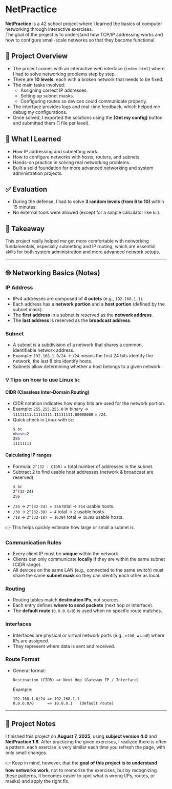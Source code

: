 # NetPractice

**NetPractice** is a 42 school project where I learned the basics of computer networking through interactive exercises.  
The goal of the project is to understand how TCP/IP addressing works and how to configure small-scale networks so that they become functional.

## 📌 Project Overview
- The project comes with an interactive web interface (`index.html`) where I had to solve networking problems step by step.  
- There are **10 levels**, each with a broken network that needs to be fixed.  
- The main tasks involved:
  - Assigning correct IP addresses.  
  - Setting up subnet masks.  
  - Configuring routes so devices could communicate properly.  
- The interface provides logs and real-time feedback, which helped me debug my configurations.  
- Once solved, I exported the solutions using the **[Get my config]** button and submitted them (1 file per level).

## 🎯 What I Learned
- How IP addressing and subnetting work.  
- How to configure networks with hosts, routers, and subnets.  
- Hands-on practice in solving real networking problems.  
- Built a solid foundation for more advanced networking and system administration projects.

## ✅ Evaluation
- During the defense, I had to solve **3 random levels (from 6 to 10)** within 15 minutes.  
- No external tools were allowed (except for a simple calculator like `bc`).  

## 🚀 Takeaway
This project really helped me get more comfortable with networking fundamentals, especially subnetting and IP routing, which are essential skills for both system administration and more advanced network setups.

---

## 🌐 Networking Basics (Notes)

### IP Address
- IPv4 addresses are composed of **4 octets** (e.g., `192.168.1.1`).
- Each address has a **network portion** and a **host portion** (defined by the subnet mask).
- The **first address** in a subnet is reserved as the **network address**.  
- The **last address** is reserved as the **broadcast address**.

### Subnet
- A subnet is a subdivision of a network that shares a common, identifiable network address.
- Example: `192.168.1.0/24` → `/24` means the first 24 bits identify the network, the last 8 bits identify hosts.
- Subnets allow determining whether a host belongs to a given network.

### 💡 Tips on how to use Linux `bc`
#### CIDR (Classless Inter-Domain Routing)
- CIDR notation indicates how many bits are used for the network portion.  
- Example: `255.255.255.0` in binary → `11111111.11111111.11111111.00000000` = `/24`.  
- Quick check in Linux with `bc`:
  ```sh
  $ bc
  obase=2
  255
  11111111
  ```

#### Calculating IP ranges
- Formula: `2^(32 - CIDR)` = total number of addresses in the subnet.  
- Subtract 2 to find usable host addresses (network & broadcast are reserved).  
  ```sh
  $ bc
  2^(32-24)
  256
  ```
- `/24` → `2^(32-24) = 256` total → `254` usable hosts.  
- `/30` → `2^(32-30) = 4` total → `2` usable hosts.  
- `/18` → `2^(32-18) = 16384` total → `16382` usable hosts.  

👉 This helps quickly estimate how large or small a subnet is.

### Communication Rules
- Every client IP must be **unique** within the network.
- Clients can only communicate **locally** if they are within the same subnet (CIDR range).
- All devices on the same LAN (e.g., connected to the same switch) must share the same **subnet mask** so they can identify each other as local.

### Routing
- Routing tables match **destination IPs**, not sources.
- Each entry defines **where to send packets** (next hop or interface).
- The **default route** (`0.0.0.0/0`) is used when no specific route matches.

### Interfaces
- Interfaces are physical or virtual network ports (e.g., `eth0`, `wlan0`) where IPs are assigned.
- They represent where data is sent and received.

### Route Format
- General format:  
  ```
  Destination (CIDR) => Next Hop (Gateway IP / Interface)
  ```
  Example:  
  ```
  192.168.1.0/24 => 192.168.1.1
  0.0.0.0/0      => 10.0.0.1   (default route)
  ```

---

## 📅 Project Notes
I finished this project on **August 7, 2025**, using **subject version 4.0** and **NetPractice 1.6**. After practicing the given exercises, I realized there is often a pattern: each exercise is very similar each time you refresh the page, with only small changes.

👉 Keep in mind, however, that the **goal of this project is to understand how networks work**, not to memorize the exercises, but by recognizing these patterns, it becomes easier to spot what is wrong (IPs, routes, or masks) and apply the right fix.
